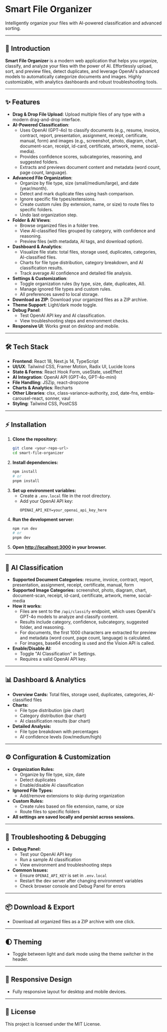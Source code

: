 # Smart File Organizer

Intelligently organize your files with AI-powered classification and advanced sorting.

---

## 🚀 Introduction

**Smart File Organizer** is a modern web application that helps you organize, classify, and analyze your files with the power of AI. Effortlessly upload, sort, and preview files, detect duplicates, and leverage OpenAI's advanced models to automatically categorize documents and images. Highly customizable, with analytics dashboards and robust troubleshooting tools.

---

## ✨ Features

- **Drag & Drop File Upload**: Upload multiple files of any type with a modern drag-and-drop interface.
- **AI-Powered Classification**:
  - Uses OpenAI (GPT-4o) to classify documents (e.g., resume, invoice, contract, report, presentation, assignment, receipt, certificate, manual, form) and images (e.g., screenshot, photo, diagram, chart, document-scan, receipt, id-card, certificate, artwork, meme, social-media).
  - Provides confidence scores, subcategories, reasoning, and suggested folders.
  - Extracts and previews document content and metadata (word count, page count, language).
- **Advanced File Organization**:
  - Organize by file type, size (small/medium/large), and date (year/month).
  - Detect and mark duplicate files using hash comparison.
  - Ignore specific file types/extensions.
  - Create custom rules (by extension, name, or size) to route files to specific folders.
  - Undo last organization step.
- **Folder & AI Views**:
  - Browse organized files in a folder tree.
  - View AI-classified files grouped by category, with confidence and reasoning.
  - Preview files (with metadata, AI tags, and download option).
- **Dashboard & Analytics**:
  - Visualize file stats: total files, storage used, duplicates, categories, AI-classified files.
  - Charts for file type distribution, category breakdown, and AI classification results.
  - Track average AI confidence and detailed file analysis.
- **Settings & Customization**:
  - Toggle organization rules (by type, size, date, duplicates, AI).
  - Manage ignored file types and custom rules.
  - All preferences saved to local storage.
- **Download as ZIP**: Download your organized files as a ZIP archive.
- **Theme Support**: Light/dark mode toggle.
- **Debug Panel**:
  - Test OpenAI API key and AI classification.
  - View troubleshooting steps and environment checks.
- **Responsive UI**: Works great on desktop and mobile.

---

## 🛠️ Tech Stack

- **Frontend**: React 18, Next.js 14, TypeScript
- **UI/UX**: Tailwind CSS, Framer Motion, Radix UI, Lucide Icons
- **State & Forms**: React Hook Form, useState, useEffect
- **AI Integration**: OpenAI API (GPT-4o, GPT-4o-mini)
- **File Handling**: JSZip, react-dropzone
- **Charts & Analytics**: Recharts
- **Other Libraries**: clsx, class-variance-authority, zod, date-fns, embla-carousel-react, sonner, vaul
- **Styling**: Tailwind CSS, PostCSS

---

## ⚡ Installation

1. **Clone the repository:**
   ```bash
   git clone <your-repo-url>
   cd smart-file-organizer
   ```
2. **Install dependencies:**
   ```bash
   npm install
   # or
   pnpm install
   ```
3. **Set up environment variables:**
   - Create a `.env.local` file in the root directory.
   - Add your OpenAI API key:
     ```env
     OPENAI_API_KEY=your_openai_api_key_here
     ```
4. **Run the development server:**
   ```bash
   npm run dev
   # or
   pnpm dev
   ```
5. **Open [http://localhost:3000](http://localhost:3000) in your browser.**

---

## 🧠 AI Classification

- **Supported Document Categories:** resume, invoice, contract, report, presentation, assignment, receipt, certificate, manual, form
- **Supported Image Categories:** screenshot, photo, diagram, chart, document-scan, receipt, id-card, certificate, artwork, meme, social-media
- **How it works:**
  - Files are sent to the `/api/classify` endpoint, which uses OpenAI's GPT-4o models to analyze and classify content.
  - Results include category, confidence, subcategory, suggested folder, and reasoning.
  - For documents, the first 1000 characters are extracted for preview and metadata (word count, page count, language) is calculated.
  - For images, base64 encoding is used and the Vision API is called.
- **Enable/Disable AI:**
  - Toggle "AI Classification" in Settings.
  - Requires a valid OpenAI API key.

---

## 📊 Dashboard & Analytics

- **Overview Cards:** Total files, storage used, duplicates, categories, AI-classified files
- **Charts:**
  - File type distribution (pie chart)
  - Category distribution (bar chart)
  - AI classification results (bar chart)
- **Detailed Analysis:**
  - File type breakdown with percentages
  - AI confidence levels (low/medium/high)

---

## ⚙️ Configuration & Customization

- **Organization Rules:**
  - Organize by file type, size, date
  - Detect duplicates
  - Enable/disable AI classification
- **Ignored File Types:**
  - Add/remove extensions to skip during organization
- **Custom Rules:**
  - Create rules based on file extension, name, or size
  - Route files to specific folders
- **All settings are saved locally and persist across sessions.**

---

## 🐞 Troubleshooting & Debugging

- **Debug Panel:**
  - Test your OpenAI API key
  - Run a sample AI classification
  - View environment and troubleshooting steps
- **Common Issues:**
  - Ensure `OPENAI_API_KEY` is set in `.env.local`
  - Restart the dev server after changing environment variables
  - Check browser console and Debug Panel for errors

---

## 📦 Download & Export

- Download all organized files as a ZIP archive with one click.

---

## 🌓 Theming

- Toggle between light and dark mode using the theme switcher in the header.

---

## 📱 Responsive Design

- Fully responsive layout for desktop and mobile devices.

---

## 📄 License

This project is licensed under the MIT License. 